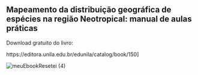 <p><h2>Mapeamento da distribuição geográfica de espécies na região Neotropical: manual de aulas práticas</h2></p>
<p>Download gratuito do livro: </p>
  <p>https://editora.unila.edu.br/edunila/catalog/book/150]</p>

  ![meuEbookResetei (4)](https://github.com/pelow22/sig_biogeografia/assets/65909510/ca331180-081b-45c4-a6f6-2b57bdee21cb)
